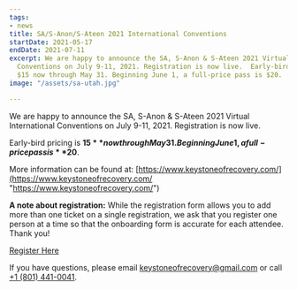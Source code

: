 ```yaml
---
tags:
- news
title: SA/S-Anon/S-Ateen 2021 International Conventions
startDate: 2021-05-17
endDate: 2021-07-11
excerpt: We are happy to announce the SA, S-Anon & S-Ateen 2021 Virtual International
  Conventions on July 9-11, 2021. Registration is now live.  Early-bird pricing is
  $15 now through May 31. Beginning June 1, a full-price pass is $20.
image: "/assets/sa-utah.jpg"

---
```

We are happy to announce the SA, S-Anon & S-Ateen 2021 Virtual International Conventions on July 9-11, 2021. Registration is now live.

Early-bird pricing is **$15** now through May 31. Beginning June 1, a full-price pass is **$20**.

More information can be found at: [https://www.keystoneofrecovery.com/](https://www.keystoneofrecovery.com/ "https://www.keystoneofrecovery.com/")

**A note about registration:** While the registration form allows you to add more than one ticket on a single registration, we ask that you register one person at a time so that the onboarding form is accurate for each attendee. Thank you!

[Register Here](https://pheedloop.com/register/keystoneofrecovery/attendee/)

If you have questions, please email [keystoneofrecovery@gmail.com](mailto:keystoneofrecovery@gmail.com)
or call [+1 (801) 441-0041‬](tel:+18014410041%E2%80%AC).
